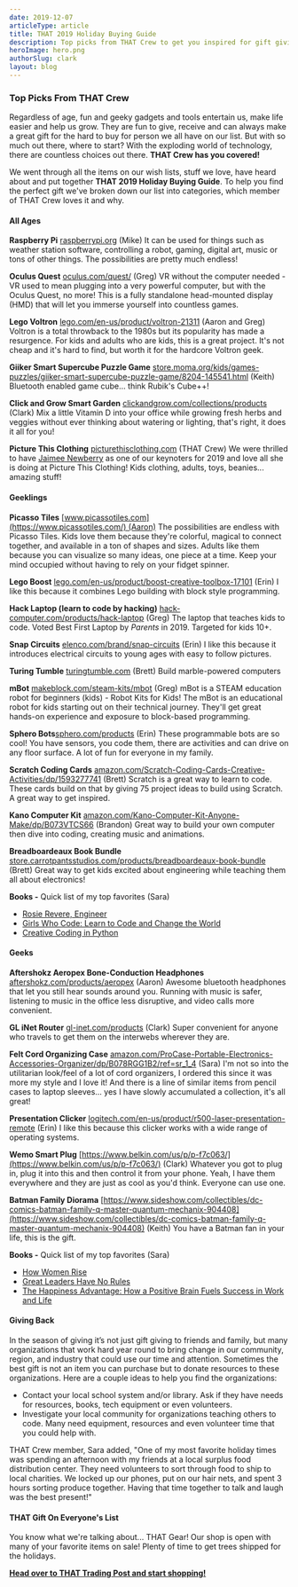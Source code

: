 ```yaml
---
date: 2019-12-07
articleType: article
title: THAT 2019 Holiday Buying Guide
description: Top picks from THAT Crew to get you inspired for gift giving this holiday season.
heroImage: hero.png
authorSlug: clark
layout: blog
---
```


### Top Picks From THAT Crew

Regardless of age, fun and geeky gadgets and tools entertain us, make life easier and help us grow. They are fun to give, receive and can always make a great gift for the hard to buy for person we all have on our list. But with so much out there, where to start? With the exploding world of technology, there are countless choices out there. **THAT Crew has you covered!**

We went through all the items on our wish lists, stuff we love, have heard about and put together **THAT 2019 Holiday Buying Guide**. To help you find the perfect gift we've broken down our list into categories, which member of THAT Crew loves it and why.

#### All Ages

**Raspberry Pi** [raspberrypi.org](https://www.raspberrypi.org/) (Mike)
It can be used for things such as weather station software, controlling a robot, gaming, digital art, music or tons of other things. The possibilities are pretty much endless!

**Oculus Quest** [oculus.com/quest/](https://www.oculus.com/quest/) (Greg)
VR without the computer needed - VR used to mean plugging into a very powerful computer, but with the Oculus Quest, no more! This is a fully standalone head-mounted display (HMD) that will let you immerse yourself into countless games.

**Lego Voltron** [lego.com/en-us/product/voltron-21311](https://www.lego.com/en-us/product/voltron-21311) (Aaron and Greg)
Voltron is a total throwback to the 1980s but its popularity has made a resurgence. For kids and adults who are kids, this is a great project. It's not cheap and it's hard to find, but worth it for the hardcore Voltron geek.

**Giiker Smart Supercube Puzzle Game** [store.moma.org/kids/games-puzzles/giiker-smart-supercube-puzzle-game/8204-145541.html](https://store.moma.org/kids/games-puzzles/giiker-smart-supercube-puzzle-game/8204-145541.html) (Keith)
Bluetooth enabled game cube... think Rubik's Cube++!

**Click and Grow Smart Garden** [clickandgrow.com/collections/products](https://www.clickandgrow.com/collections/products) (Clark)
Mix a little Vitamin D into your office while growing fresh herbs and veggies without ever thinking about watering or lighting, that's right, it does it all for you!

**Picture This Clothing** [picturethisclothing.com](https://picturethisclothing.com/) (THAT Crew)
We were thrilled to have [Jaimee Newberry](https://twitter.com/jaimeejaimee) as one of our keynoters for 2019 and love all she is doing at Picture This Clothing! Kids clothing, adults, toys, beanies... amazing stuff!

#### Geeklings

**Picasso Tiles** [www.picassotiles.com](https://www.picassotiles.com/) (Aaron)
The possibilities are endless with Picasso Tiles. Kids love them because they're colorful, magical to connect together, and available in a ton of shapes and sizes. Adults like them because you can visualize so many ideas, one piece at a time. Keep your mind occupied without having to rely on your fidget spinner.

**Lego Boost** [lego.com/en-us/product/boost-creative-toolbox-17101](https://www.lego.com/en-us/product/boost-creative-toolbox-17101) (Erin)
I like this because it combines Lego building with block style programming.

**Hack Laptop (learn to code by hacking)** [hack-computer.com/products/hack-laptop](https://hack-computer.com/products/hack-laptop) (Greg)
The laptop that teaches kids to code. Voted Best First Laptop by *Parents* in 2019. Targeted for kids 10+.

**Snap Circuits** [elenco.com/brand/snap-circuits](https://www.elenco.com/brand/snap-circuits/) (Erin)
I like this because it introduces electrical circuits to young ages with easy to follow pictures.

**Turing Tumble** [turingtumble.com](https://www.turingtumble.com/) (Brett)
Build marble-powered computers

**mBot** [makeblock.com/steam-kits/mbot](https://www.makeblock.com/steam-kits/mbot) (Greg)
mBot is a STEAM education robot for beginners (kids) - Robot Kits for Kids! The mBot is an educational robot for kids starting out on their technical journey. They'll get great hands-on experience and exposure to block-based programming.

**Sphero Bots**[sphero.com/products](https://www.sphero.com/products) (Erin)
These programmable bots are so cool! You have sensors, you code them, there are activities and can drive on any floor surface. A lot of fun for everyone in my family.

**Scratch Coding Cards** [amazon.com/Scratch-Coding-Cards-Creative-Activities/dp/1593277741](https://www.amazon.com/Scratch-Coding-Cards-Creative-Activities/dp/1593277741) (Brett)
Scratch is a great way to learn to code. These cards build on that by giving 75 project ideas to build using Scratch. A great way to get inspired.

**Kano Computer Kit** [amazon.com/Kano-Computer-Kit-Anyone-Make/dp/B073VTCS66](https://www.amazon.com/Kano-Computer-Kit-Anyone-Make/dp/B073VTCS66) (Brandon)
Great way to build your own computer then dive into coding, creating music and animations.

**Breadboardeaux Book Bundle** [store.carrotpantsstudios.com/products/breadboardeaux-book-bundle](https://store.carrotpantsstudios.com/products/breadboardeaux-book-bundle) (Brett)
Great way to get kids excited about engineering while teaching them all about electronics!

**Books -** Quick list of my top favorites (Sara)

- [Rosie Revere, Engineer](https://www.amazon.com/Rosie-Revere-Engineer-Andrea-Beaty/dp/1419708457/ref=sr_1_2)
- [Girls Who Code: Learn to Code and Change the World](https://www.amazon.com/Girls-Who-Code-Learn-Change/dp/042528753X/ref=pd_sbs_14_2/146-9774548-3192238)
- [Creative Coding in Python](https://www.amazon.com/Creative-Coding-Python-Programming-Projects/dp/1631595814/ref=pd_sbs_14_27)

#### Geeks

**Aftershokz Aeropex Bone-Conduction Headphones** [aftershokz.com/products/aeropex](https://aftershokz.com/products/aeropex) (Aaron)
Awesome bluetooth headphones that let you still hear sounds around you. Running with music is safer, listening to music in the office less disruptive, and video calls more convenient.

**GL iNet Router** [gl-inet.com/products](https://www.gl-inet.com/products/) (Clark)
Super convenient for anyone who travels to get them on the interwebs wherever they are.

**Felt Cord Organizing Case** [amazon.com/ProCase-Portable-Electronics-Accessories-Organizer/dp/B078RGG1B2/ref=sr_1_4](https://www.amazon.com/ProCase-Portable-Electronics-Accessories-Organizer/dp/B078RGG1B2/ref=sr_1_4) (Sara)
I'm not so into the utilitarian look/feel of a lot of cord organizers, I ordered this since it was more my style and I love it! And there is a line of similar items from pencil cases to laptop sleeves... yes I have slowly accumulated a collection, it's all great!

**Presentation Clicker** [logitech.com/en-us/product/r500-laser-presentation-remote](https://www.logitech.com/en-us/product/r500-laser-presentation-remote?crid=11) (Erin)
I like this because this clicker works with a wide range of operating systems.

**Wemo Smart Plug** [https://www.belkin.com/us/p/p-f7c063/](https://www.belkin.com/us/p/p-f7c063/) (Clark)
Whatever you got to plug in, plug it into this and then control it from your phone. Yeah, I have them everywhere and they are just as cool as you'd think. Everyone can use one.

**Batman Family Diorama** [https://www.sideshow.com/collectibles/dc-comics-batman-family-q-master-quantum-mechanix-904408](https://www.sideshow.com/collectibles/dc-comics-batman-family-q-master-quantum-mechanix-904408) (Keith)
You have a Batman fan in your life, this is the gift.

**Books -** Quick list of my top favorites (Sara)

- [How Women Rise](https://www.amazon.com/How-Women-Rise-Holding-Promotion/dp/0316440124/ref=sr_1_10)
- [Great Leaders Have No Rules](https://www.amazon.com/Close-Your-Open-Door-Policy/dp/1635652162)
- [The Happiness Advantage: How a Positive Brain Fuels Success in Work and Life](https://www.amazon.com/Happiness-Advantage-Positive-Brain-Success/dp/0307591557/ref=sr_1_2)

#### Giving Back

In the season of giving it’s not just gift giving to friends and family, but many organizations that work hard year round to bring change in our community, region, and industry that could use our time and attention. Sometimes the best gift is not an item you can purchase but to donate resources to these organizations. Here are a couple ideas to help you find the organizations:

- Contact your local school system and/or library. Ask if they have needs for resources, books, tech equipment or even volunteers.
- Investigate your local community for organizations teaching others to code. Many need equipment, resources and even volunteer time that you could help with.

THAT Crew member, Sara added, "One of my most favorite holiday times was spending an afternoon with my friends at a local surplus food distribution center. They need volunteers to sort through food to ship to local charities. We locked up our phones, put on our hair nets, and spent 3 hours sorting produce together. Having that time together to talk and laugh was the best present!"

#### THAT Gift On Everyone's List

You know what we're talking about... THAT Gear! Our shop is open with many of your favorite items on sale! Plenty of time to get trees shipped for the holidays.

**[Head over to THAT Trading Post and start shopping!](https://store.unspecified.io/)**
